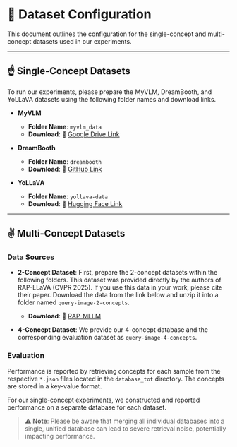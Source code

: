 # 💾 Dataset Configuration

This document outlines the configuration for the single-concept and multi-concept datasets used in our experiments.

---

## ☝️ Single-Concept Datasets

To run our experiments, please prepare the MyVLM, DreamBooth, and YoLLaVA datasets using the following folder names and download links.

* **MyVLM**
    * **Folder Name**: `myvlm_data`
    * **Download**: 🔗 [Google Drive Link](https://drive.google.com/drive/folders/1dxjwYVAmBRWLeqUjWsR8cWdqMvfsqW79)

* **DreamBooth**
    * **Folder Name**: `dreambooth`
    * **Download**: 🔗 [GitHub Link](https://github.com/google/dreambooth/tree/main/dataset)

* **YoLLaVA**
    * **Folder Name**: `yollava-data`
    * **Download**: 🔗 [Hugging Face Link](https://huggingface.co/datasets/thaoshibe/YoLLaVA)

---

## ✌️ Multi-Concept Datasets


### Data Sources
* **2-Concept Dataset**: First, prepare the 2-concept datasets within the following folders. This dataset was provided directly by the authors of RAP-LLaVA (CVPR 2025). If you use this data in your work, please cite their paper. Download the data from the link below and unzip it into a folder named `query-image-2-concepts`.
    * **Download**: 🔗 [RAP-MLLM](https://drive.google.com/file/d/1VzNLzzjqEfVcpWDT-3m6O71CAImoD8qE/view?usp=sharing)

* **4-Concept Dataset**: We provide our 4-concept database and the corresponding evaluation dataset as `query-image-4-concepts`.

### Evaluation
Performance is reported by retrieving concepts for each sample from the respective `*.json` files located in the `database_tot` directory. The concepts are stored in a key-value format.

For our single-concept experiments, we constructed and reported performance on a separate database for each dataset.

> **⚠️ Note**: Please be aware that merging all individual databases into a single, unified database can lead to severe retrieval noise, potentially impacting performance.